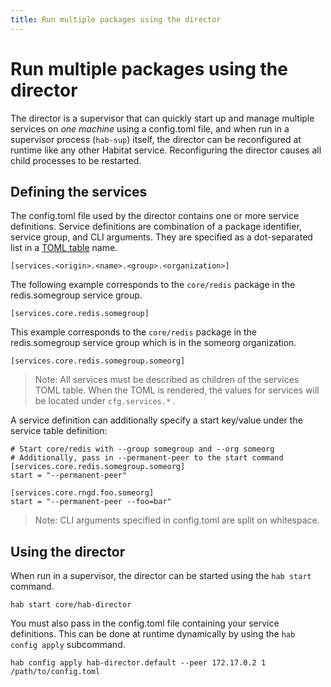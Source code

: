 ```yaml
---
title: Run multiple packages using the director
---
```


# Run multiple packages using the director
The director is a supervisor that can quickly start up and manage multiple services on _one machine_ using a config.toml file, and when run in a supervisor process (`hab-sup`) itself, the director can be reconfigured at runtime like any other Habitat service. Reconfiguring the director causes all child processes to be restarted.

## Defining the services

The config.toml file used by the director contains one or more service definitions. Service definitions are combination of a package identifier, service group, and CLI arguments. They are specified as a dot-separated list in a [TOML table](https://github.com/toml-lang/toml#table) name.

    [services.<origin>.<name>.<group>.<organization>]

The following example corresponds to the `core/redis` package in the redis.somegroup service group.

    [services.core.redis.somegroup]

This example corresponds to the `core/redis` package in the redis.somegroup service group which is in the someorg organization.

    [services.core.redis.somegroup.someorg]

> Note: All services must be described as children of the services TOML table. When the TOML is rendered, the values for services will be
located under `cfg.services.*` .

A service definition can additionally specify a start key/value under
the service table definition:

    # Start core/redis with --group somegroup and --org someorg
    # Additionally, pass in --permanent-peer to the start command
    [services.core.redis.somegroup.someorg]
    start = "--permanent-peer"

    [services.core.rngd.foo.someorg]
    start = "--permanent-peer --foo=bar"

> Note:  CLI arguments specified in config.toml are split on whitespace.

## Using the director
When run in a supervisor, the director can be started using the `hab start` command.

    hab start core/hab-director

You must also pass in the config.toml file containing your service definitions. This can be done at runtime dynamically by using the `hab config apply` subcommand.

    hab config apply hab-director.default --peer 172.17.0.2 1 /path/to/config.toml
